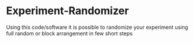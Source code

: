 # Experiment-Randomizer
Using this code/software it is possible to randomize your experiment using full random or block arrangement in few short steps 
